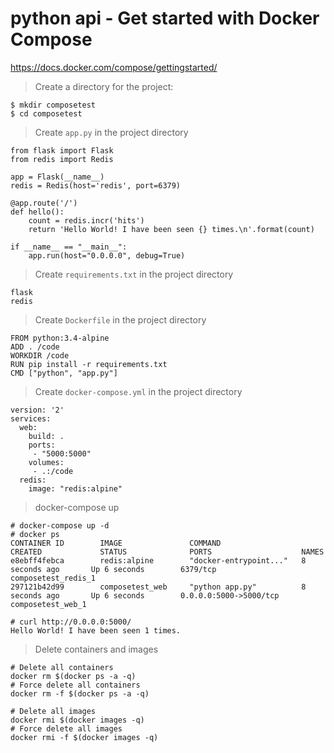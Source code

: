 # python api - Get started with Docker Compose

https://docs.docker.com/compose/gettingstarted/

> Create a directory for the project:

```
$ mkdir composetest
$ cd composetest
```

> Create `app.py` in the project directory

```
from flask import Flask
from redis import Redis

app = Flask(__name__)
redis = Redis(host='redis', port=6379)

@app.route('/')
def hello():
    count = redis.incr('hits')
    return 'Hello World! I have been seen {} times.\n'.format(count)

if __name__ == "__main__":
    app.run(host="0.0.0.0", debug=True)
```

> Create `requirements.txt` in the project directory

```
flask
redis
```

> Create `Dockerfile` in the project directory

```
FROM python:3.4-alpine
ADD . /code
WORKDIR /code
RUN pip install -r requirements.txt
CMD ["python", "app.py"]
```

> Create `docker-compose.yml` in the project directory

```
version: '2'
services:
  web:
    build: .
    ports:
     - "5000:5000"
    volumes:
     - .:/code
  redis:
    image: "redis:alpine"
```

> docker-compose up

```
# docker-compose up -d
# docker ps
CONTAINER ID        IMAGE               COMMAND                  CREATED             STATUS              PORTS                    NAMES
e8ebff4febca        redis:alpine        "docker-entrypoint..."   8 seconds ago       Up 6 seconds        6379/tcp                 composetest_redis_1
297121b42d99        composetest_web     "python app.py"          8 seconds ago       Up 6 seconds        0.0.0.0:5000->5000/tcp   composetest_web_1

# curl http://0.0.0.0:5000/
Hello World! I have been seen 1 times.
```

> Delete containers and images

```
# Delete all containers
docker rm $(docker ps -a -q)
# Force delete all containers
docker rm -f $(docker ps -a -q)

# Delete all images
docker rmi $(docker images -q)
# Force delete all images
docker rmi -f $(docker images -q)
```
